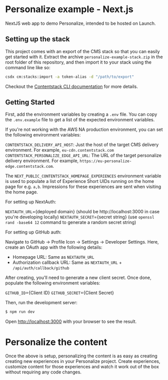 # Personalize example - Next.js

NextJS web app to demo Personalize, intended to be hosted on Launch.

## Setting up the stack

This project comes with an export of the CMS stack so that you can easily get started with it. Extract the archive `personalize-example-stack.zip` in the root folder of this repository, and then import it to your stack using the command line like so:

```bash
csdx cm:stacks:import -a token-alias -d "/path/to/export"
```

Checkout the [Contentstack CLI documentation](https://www.contentstack.com/docs/developers/cli/import-content-using-the-cli) for more details.

## Getting Started

First, add the environment variables by creating a `.env` file. You can copy the `.env.example` file to get a list of the expected environment variables.

If you're not working with the AWS NA production environment, you can set the following environment variables:

`CONTENTSTACK_DELIVERY_API_HOST`: Just the host of the target CMS delivery environment. For example, `eu-cdn.contentstack.com`
`CONTENTSTACK_PERSONALIZE_EDGE_API_URL`: The URL of the target personalize delivery environment. For example, `https://eu-personalize-edge.contentstack.com`.

The `NEXT_PUBLIC_CONTENTSTACK_HOMEPAGE_EXPERIENCES` environment variable is used to populate a list of Experience Short UIDs running on the home page for e.g. `a,b`. Impressions for these experiences are sent when visiting the home page.

For setting up NextAuth:

`NEXTAUTH_URL`={deployed domain} (should be http://localhost:3000 in case you're developing locally)
`NEXTAUTH_SECRET`={secret string} (use `openssl rand -base64 12` command to generate a random secret string)

For setting up GitHub auth:

Navigate to GitHub -> Profile Icon -> Settings -> Developer Settings. Here, create an OAuth app with the following details:
- Homepage URL: Same as `NEXTAUTH_URL`
- Authorization callback URL: Same as `NEXTAUTH_URL` + `/api/auth/callback/github`

After creating, you'll need to generate a new client secret. Once done, populate the following environment variables:

`GITHUB_ID`={Client ID}
`GITHUB_SECRET`={Client Secret}

Then, run the development server:

```bash
$ npm run dev
```

Open [http://localhost:3000](http://localhost:3000) with your browser to see the result.

# Personalize the content

Once the above is setup, personalizing the content is as easy as creating creating new experiences in your Personalize project. Create experiences, customize content for those experiences and watch it work out of the box without requiring any code changes.